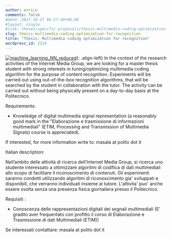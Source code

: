 ```yaml
---
author: enrico
comments: false
#date: 2017-10-27 06:57:40+00:00
#layout: single
#link: theses/specific-proposals/thesis-multimedia-coding-optimization-for-recognition/
slug: thesis-multimedia-coding-optimization-for-recognition
title: "Thesis: Multimedia coding optimization for recognition"
wordpress_id: 2214
---
```


[![machine_learning_NN_reduced]({{site.baseurl}}/res/2017/10/machine_learning_NN_reduced.png)]({{site.baseurl}}/res/2017/10/machine_learning_NN_reduced.png){: .align-left} In the context of the research activities of the Internet Media Group, we are looking for a master thesis student with strong interests in tuning/optimizing multimedia coding algorithm for the purpose of content recognition. Experiments will be carried out using out-of-the-box recognition algorithms, that will be searched by the student in collaboration with the tutor. The activity can be carried out without being physically present on a day-to-day basis at the Politecnico.

Requirements:

- Knowledge of digital multimedia signal representation (a reasonably good mark in the "Elaborazione e trasmissione di informazioni multimediali" (ETIM, Processing and Transmission of Multimedia Signals) course is appreciated).

If interested, for more information write to: masala at polito dot it

Italian description:

Nell’ambito delle attività di ricerca dell’Internet Media Group, si ricerca uno studente interessato a ottimizzare algoritmi di codifica di dati multimediali allo scopo di facilitare il riconoscimento di contenuti. Gli esperimenti saranno condotti utilizzando algoritmi di riconoscimento gia' sviluppati e disponibili, che verranno individuati insieme al tutore. L'attivita' puo' anche essere svolta senza una presenza fisica giornaliera presso il Politecnico.

Requisiti :

- Conoscenza delle rappresentazioni digitali dei segnali multimediali (E’ gradito aver frequentato con profitto il corso di Elaborazione e Trasmissione di dati Multimediali (ETIM))

Se interessati contattare: masala at polito dot it
